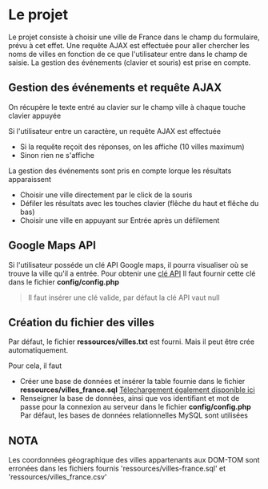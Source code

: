 # Le projet

Le projet consiste à choisir une ville de France dans le champ du formulaire, prévu à cet effet.
Une requête AJAX est effectuée pour aller chercher les noms de villes en fonction de ce que l'utilisateur entre dans le champ de saisie. La gestion des événements (clavier et souris) est prise en compte.



## Gestion des événements et requête AJAX

On récupère le texte entré au clavier sur le champ ville à chaque touche clavier appuyée

Si l'utilisateur entre un caractère, un requête AJAX est effectuée
*	Si la requête reçoit des réponses, on les affiche (10 villes maximum)
*	Sinon rien ne s'affiche

La gestion des événements sont pris en compte lorque les résultats apparaissent
*	Choisir une ville directement par le click de la souris
*	Défiler les résultats avec les touches clavier (flêche du haut et flêche du bas)
*	Choisir une ville en appuyant sur Entrée après un défilement



## Google Maps API

Si l'utilisateur posséde un clé API Google maps, il pourra visualiser où se trouve la ville qu'il a entrée.
Pour obtenir une [clé API](https://developers.google.com/maps/documentation/javascript/get-api-key)
Il faut fournir cette clé dans le fichier **config/config.php** 

> Il faut insérer une clé valide, par défaut la clé API vaut null



## Création du fichier des villes

Par défaut, le fichier **ressources/villes.txt** est fourni. Mais il peut être crée automatiquement.

Pour cela, il faut
*	Créer une base de données et insérer la table fournie dans le fichier **ressources/villes_france.sql** [Télechargement également disponible ici](https://sql.sh/736-base-donnees-villes-francaises)
*	Renseigner la base de données, ainsi que vos identifiant et mot de passe pour la connexion au serveur dans le fichier **config/config.php**
	Par défaut, les bases de données relationnelles MySQL sont utilisées 



## NOTA

Les coordonnées géographique des villes appartenants aux DOM-TOM sont erronées dans les fichiers fournis 'ressources/villes-france.sql' et 'ressources/villes_france.csv'
